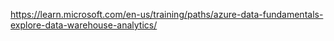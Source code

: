 
https://learn.microsoft.com/en-us/training/paths/azure-data-fundamentals-explore-data-warehouse-analytics/

